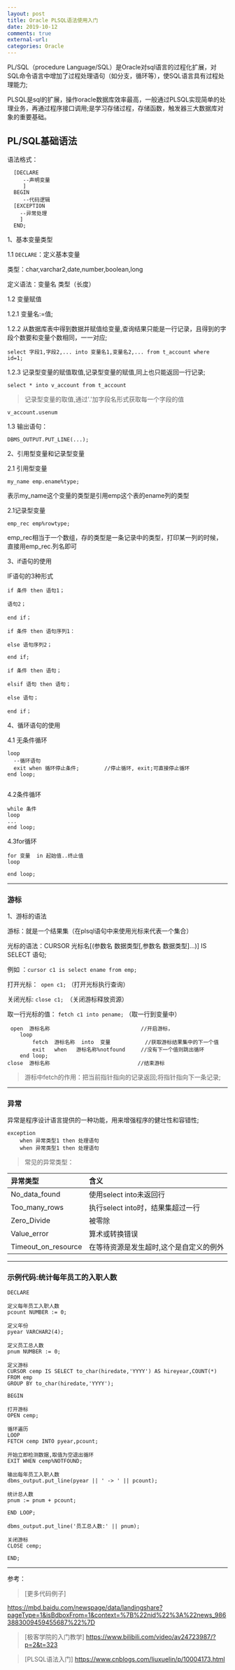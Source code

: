 ```yaml
---
layout: post
title: Oracle PLSQL语法使用入门
date: 2019-10-12
comments: true
external-url:
categories: Oracle 
---
```


PL/SQL（procedure Language/SQL）是Oracle对sql语言的过程化扩展，对SQL命令语言中增加了过程处理语句（如分支，循环等），使SQL语言具有过程处理能力;

PLSQL是sql的扩展，操作oracle数据库效率最高，一般通过PLSQL实现简单的处理业务，再通过程序接口调用;是学习存储过程，存储函数，触发器三大数据库对象的重要基础。



## PL/SQL基础语法

语法格式：

```
  [DECLARE   
     --声明变量 
     ] 
  BEGIN 
     --代码逻辑   
  [EXCEPTION 
    --异常处理 
    ] 
  END;

```

1、基本变量类型

1.1 `DECLARE`：定义基本变量

类型：char,varchar2,date,number,boolean,long

定义语法：变量名 类型（长度）

   
1.2 变量赋值

1.2.1 变量名:=值;

1.2.2 从数据库表中得到数据并赋值给变量,查询结果只能是一行记录，且得到的字段个数要和变量个数相同，一一对应;

`select 字段1,字段2,... into 变量名1,变量名2,... from t_account where id=1;`
      
1.2.3 记录型变量的赋值取值,记录型变量的赋值,同上也只能返回一行记录;

`select * into v_account from t_account`    

>记录型变量的取值,通过'.'加字段名形式获取每一个字段的值

`v_account.usenum`    
    
1.3 输出语句：

`DBMS_OUTPUT.PUT_LINE(...);`  

2、引用型变量和记录型变量

 2.1 引用型变量

`my_name emp.ename%type;`

表示my_name这个变量的类型是引用emp这个表的ename列的类型


 2.1记录型变量

`emp_rec emp%rowtype;`

emp_rec相当于一个数组，存的类型是一条记录中的类型，打印某一列的时候，直接用emp_rec.列名即可


3、if语句的使用

IF语句的3种形式

```
if 条件 then 语句1；

语句2；

end if；
```

```
if 条件 then 语句序列1：

else 语句序列2；

end if;
```
```
if 条件 then 语句；

elsif 语句 then 语句；

else 语句；

end if；
```

4、循环语句的使用

4.1 无条件循环 

```
loop 
  --循环语句  
  exit when 循环停止条件;        //停止循环, exit;可直接停止循环
end loop;
 
```
4.2条件循环

```
while 条件 
loop
...
end loop;
```        
4.3for循环

```
for 变量  in 起始值..终止值 
loop 
   
end loop;
```
---

### 游标

1、游标的语法

游标：就是一个结果集（在plsql语句中来使用光标来代表一个集合）

光标的语法：CURSOR 光标名[(参数名 数据类型[,参数名 数据类型]...)] IS SELECT 语句;

例如 ：`cursor c1 is select ename from emp;`

打开光标：` open c1;` （打开光标执行查询）

关闭光标: `close c1; `（关闭游标释放资源）


取一行光标的值： `fetch c1 into pename;` （取一行到变量中）

```
 open  游标名称                             //开启游标，
    loop 
        fetch  游标名称  into  变量           //获取游标结果集中的下一个值
        exit   when   游标名称%notfound     //没有下一个值则跳出循环
    end loop; 
close  游标名称                            //结束游标
```

>游标中fetch的作用：把当前指针指向的记录返回;将指针指向下一条记录;

---

### 异常

异常是程序设计语言提供的一种功能，用来增强程序的健壮性和容错性;

```
exception
    when 异常类型1 then 处理语句
    when 异常类型1 then 处理语句

```
    
>常见的异常类型：

|异常类型	|含义|
|:-------------|:------------|
|No_data_found | 使用select into未返回行 |
|Too_many_rows | 执行select into时，结果集超过一行 |
|Zero_Divide |被零除|
|Value_error |算术或转换错误 |
|Timeout_on_resource  |在等待资源是发生超时,这个是自定义的例外 |

---

### 示例代码:统计每年员工的入职人数

```
DECLARE

定义每年员工入职人数
pcount NUMBER := 0;

定义年份
pyear VARCHAR2(4);

定义员工总人数
pnum NUMBER := 0;

定义游标
CURSOR cemp IS SELECT to_char(hiredate,'YYYY') AS hireyear,COUNT(*) 
FROM emp 
GROUP BY to_char(hiredate,'YYYY');

BEGIN

打开游标
OPEN cemp;

循环遍历
LOOP
FETCH cemp INTO pyear,pcount;

开始立即检测数据,取值为空退出循环
EXIT WHEN cemp%NOTFOUND;

输出每年员工入职人数
dbms_output.put_line(pyear || ' -> ' || pcount);

统计总人数
pnum := pnum + pcount;

END LOOP;

dbms_output.put_line('员工总人数:' || pnum);

关闭游标
CLOSE cemp;

END;

```
---

参考：

>[更多代码例子]

https://mbd.baidu.com/newspage/data/landingshare?pageType=1&isBdboxFrom=1&context=%7B%22nid%22%3A%22news_9863883009459455687%22%7D

>[极客学院的入门教学] https://www.bilibili.com/video/av24723987/?p=2&t=323

>[PLSQL语法入门] https://www.cnblogs.com/liuxuelin/p/10004173.html